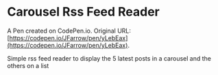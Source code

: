 # Carousel Rss Feed Reader

A Pen created on CodePen.io. Original URL: [https://codepen.io/JFarrow/pen/yLebEax](https://codepen.io/JFarrow/pen/yLebEax).

Simple rss feed reader to display the 5 latest posts in a carousel and the others on a list
